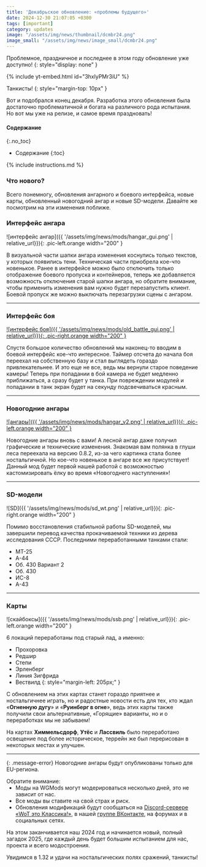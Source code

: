 ```yaml
---
title: 'Декабрьское обновление: «проблемы будущего»'
date: 2024-12-30 21:07:05 +0300
tags: [important]
category: updates
image: "/assets/img/news/thumbnail/dcmbr24.png"
image_small: "/assets/img/news/image_small/dcmbr24.png"
---
```

Проблемное, праздничное и последнее в этом году обновление уже доступно!
{: style="display: none" }

{% include yt-embed.html id="3hxlyPMr3iU" %}

Танкисты!
{: style="margin-top: 10px" }

Вот и подобрался конец декабря. Разработка этого обновления была достаточно проблематичной и богата на различного рода испытания. Но вот мы уже на релизе, и самое время праздновать!

#### Содержание
{:.no_toc}

- Содержание
{:toc}

{% include instructions.md %}

### Что нового?

Всего понемногу, обновления ангарного и боевого интерфейса, новые карты, обновленный новогодний ангар и новые SD-модели. Давайте же посмотрим на эти изменения поближе.

### Интерфейс ангара

![интерфейс ангар]({{ '/assets/img/news/mods/hangar_gui.png' | relative_url}}){: .pic-left.orange width="200" }

В визуальной части шапки ангара изменения коснулись только текстов, у которых появились тени. Техническая части приобрела кое-что новенькое. Ранее в интерфейсе можно было отключить только отображение боевого пропуска и контейнеров, теперь же добавляется возможность отключения старой шапки ангара, но обратите внимание, чтобы применить изменения вам нужно будет перезапустить клиент. Боевой пропуск же можно выключать перезагрузки сцены с ангаром.

---

### Интерфейс боя

[![интерфейс боя]({{ '/assets/img/news/mods/old_battle_gui.png' | relative_url}}){: .pic-right.orange width="200" }](https://drive.google.com/file/d/1FmohmS9sjSlitiQzPuboNxT1bLcsdWug/view?usp=sharing)

Спустя большое количество обновлений мы наконец-то вводим в боевой интерфейс кое-что интересное. Таймер отсчета до начала боя переехал на собственную базу и стал выглядеть гораздо привлекательнее. И это еще не все, ведь мы вернули старое поведение камеры! Теперь при попадании в бой камера не будет медленно приближаться, а сразу будет у танка. При повреждении модулей и попадании в танк экран будет на секунду подсвечиваться красным.

---

### Новогодние ангары

[![ангары]({{ '/assets/img/news/mods/hangar_v2.png' | relative_url}}){: .pic-left.orange width="200" }](https://drive.google.com/file/d/1FmohmS9sjSlitiQzPuboNxT1bLcsdWug/view?usp=sharing)

Новогодние ангары вновь с вами! А лесной ангар даже получил графические и технические изменения. Знакомая вам полянка в глуши леса переехала на версию 0.8.2, из-за чего картинка стала более ностальгичной. Но кое-что новенькое в ангаре все же присутствует! Данный мод будет первой нашей работой с возможностью кастомизировать ёлку во время «Новогоднего наступления»!

---

### SD-модели

![SD]({{ '/assets/img/news/mods/sd_wt.png' | relative_url}}){: .pic-right.orange width="200" }

Помимо восстановления стабильной работы SD-моделей, мы завершили перевод качества прокачиваемой техники из дерева исследования СССР. Последними переработанными танками стали:
- МТ-25
- А-44
- Об. 430 Вариант 2
- Об. 430
- ИС-8
- А-43

---

### Карты

![скайбоксы]({{ '/assets/img/news/mods/ssb.png' | relative_url}}){: .pic-left.orange width="200" }

6 локаций переработаны под старый лад, а именно: 
- Прохоровка
- Редшир
- Степи
- Эрленберг
- Линия Зигфрида
- Вествилд
{: style="margin-left: 205px;" }

С обновлением на этих картах станет гораздо приятнее и ностальгичнее играть, но и радостные новости есть для тех, кто ждал «**Огненную дугу**» и «**Руинберг в огне**», ведь этих карты также получили свои альтернативные, «Горящие» варианты, но и о переработках мы не забываем! 

На картах **Химмельсдорф**, **Утёс** и **Лассвиль** было переработано освещение под более историческое, террейн же был перерисован в некоторых местах и улучшен.

---

{: .message-error}
Новогодние ангары будут опубликованы только для EU-региона.

<div class="message-info" style="padding-bottom: 0">
Обратите внимание:
<ul style="margin-top: 0px">
  <li>Моды на WGMods могут модерироваться несколько дней, это не зависит от нас.</li>
  <li>Все моды вы ставите на свой страх и риск.</li>
  <li>Обновления модификаций будут сообщаться на <a href="{{ site.data.socials.wek.discord.url }}">Discord-сервере «WoT это Классика!»</a>, в нашей <a href="{{ site.data.socials.bendy.vk.url }}">группе ВКонтакте</a>, на форумах и в социальных сетях.</li>
</ul>
</div>

На этом заканчивается наш 2024 год и начинается новый, полный загадок 2025, где каждый день будет большим испытанием для нас, проекта и всего модостроения. 

Увидимся в 1.32 и удачи на ностальгических полях сражений, танкисты! 